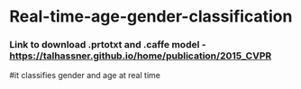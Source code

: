 # Real-time-age-gender-classification
### Link to download .prtotxt and .caffe model - https://talhassner.github.io/home/publication/2015_CVPR
#it classifies gender and age at real time
